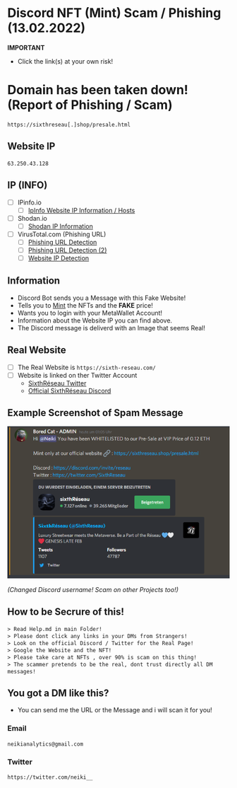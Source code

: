 # Discord NFT (Mint) Scam / Phishing (13.02.2022)

**IMPORTANT**
- Click the link(s) at your own risk!

# Domain has been taken down! (Report of Phishing / Scam)
```
https://sixthreseau[.]shop/presale.html
```
## Website IP
```
63.250.43.128
```

## IP (INFO)
- [ ] IPinfo.io
    - [ ] [IpInfo Website IP Information / Hosts](https://ipinfo.io/63.250.43.128)

- [ ] Shodan.io
    - [ ] [Shodan IP Information](https://www.shodan.io/host/63.250.43.128)

- [ ] VirusTotal.com (Phishing URL)
    - [ ] [Phishing URL Detection](https://www.virustotal.com/gui/url/776b3d0c5175e64482db39e8ac327fb1e573da27199715c01c0501a0fcd02e7b?nocache=1)
    - [ ] [Phishing URL Detection (2)](https://www.virustotal.com/gui/url/a6c3b9f44992507411893531742753ce4d2b614798d6fb0dfc1c76e07f47a387?nocache=1)  
    - [ ] [Website IP Detection](https://www.virustotal.com/gui/url/1a4b4b1030bb4453290c3d354612d4514d1effd33307c72ed1f38ff7f36b1be8)
 
## Information
- Discord Bot sends you a Message with this Fake Website!
- Tells you to [Mint](https://101blockchains.com/nft-minting/) the NFTs and the **FAKE** price!
- Wants you to login with your MetaWallet Account!
- Information about the Website IP you can find above.
- The Discord message is deliverd with an Image that seems Real!

## Real Website

- [ ] The Real Website is ```https://sixth-reseau.com/``` 
- [ ] Website is linked on ther Twitter Account
    - [SixthRéseau Twitter](https://twitter.com/SixthReseau/)
    - [Official SixthRéseau Discord](https://discord.gg/reseau)

## Example Screenshot of Spam Message

![](https://github.com/NeikiDev/NeikiAnalytics/blob/main/assets/scrnsht-sixth%232.png)

*(Changed Discord username! Scam on other Projects too!)*

## How to be Secrure of this!

```
> Read Help.md in main Folder!
> Please dont click any links in your DMs from Strangers!
> Look on the official Discord / Twitter for the Real Page!
> Google the Website and the NFT!
> Please take care at NFTs , over 90% is scam on this thing!
> The scammer pretends to be the real, dont trust directly all DM messages!
```

## You got a DM like this?
- You can send me the URL or the Message and i will scan it for you!

### Email
```
neikianalytics@gmail.com
```

### Twitter
```
https://twitter.com/neiki__
```